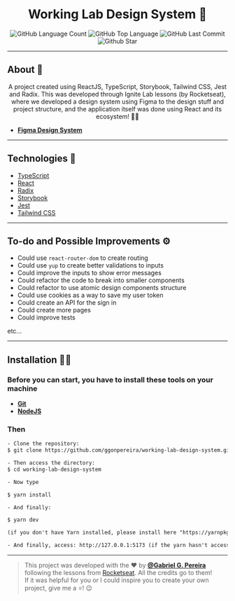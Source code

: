 <h4 align="center">
 <h1 align="center">Working Lab Design System 🤗</h1>
</h4>
<p align="center">
  <img alt="GitHub Language Count" src="https://img.shields.io/github/languages/count/ggonpereira/working-lab-design-system" />
  <img alt="GitHub Top Language" src="https://img.shields.io/github/languages/top/ggonpereira/working-lab-design-system" />
  <img alt="GitHub Last Commit" src="https://img.shields.io/github/last-commit/ggonpereira/working-lab-design-system" />
  <img alt="Github Star" src="https://img.shields.io/github/stars/ggonpereira/brita-stablecoin?style=social" />
</p>

---

<h2>About 📝</h2>

<p align="center">A project created using ReactJS, TypeScript, Storybook, Tailwind CSS, Jest and Radix. This was developed through Ignite Lab lessons (by Rocketseat), where we developed a design system using Figma to the design stuff and project structure, and the application itself was done using React and its ecosystem! 👊🏼</p>

- [**Figma Design System**](https://www.figma.com/file/jxS4or0l424YvzTFvvxUgY/Inigite-Lab-Design-System?node-id=0%3A1)

---

<h2>Technologies 🚀</h2>

- [TypeScript](https://www.typescriptlang.org/)
- [React](https://pt-br.reactjs.org/)
- [Radix](https://www.radix-ui.com/)
- [Storybook](https://storybook.js.org/)
- [Jest](https://jestjs.io/)
- [Tailwind CSS](https://tailwindcss.com/)

---

<h2>To-do and Possible Improvements ⚙</h2>

- Could use `react-router-dom` to create routing
- Could use `yup` to create better validations to inputs
- Could improve the inputs to show error messages
- Could refactor the code to break into smaller components
- Could refactor to use atomic design components structure
- Could use cookies as a way to save my user token
- Could create an API for the sign in
- Could create more pages
- Could improve tests

etc...

---

<h2>Installation 👨‍💻</h2>

### Before you can start, you have to install these tools on your machine

- <b>[Git](https://git-scm.com)</b>
- <b>[NodeJS](https://nodejs.org/)</b>

### Then

```txt
- Clone the repository:
$ git clone https://github.com/ggonpereira/working-lab-design-system.git

- Then access the directory:
$ cd working-lab-design-system

- Now type

$ yarn install

- And finally:

$ yarn dev

(if you don't have Yarn installed, please install here "https://yarnpkg.com/")

- And finally, access: http://127.0.0.1:5173 (if the yarn hasn't accessed to you)
```

---

> This project was developed with the ❤️ by **[@Gabriel G. Pereira](https://www.linkedin.com/in/gabriel-gonçalves-pereira/)** following the lessons from [Rocketseat](https://rocketseat.com.br/). All the credits go to them!<br />
> If it was helpful for you or I could inspire you to create your own project, give me a ⭐! 😉
